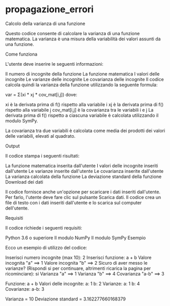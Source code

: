 # propagazione_errori
Calcolo della varianza di una funzione

Questo codice consente di calcolare la varianza di una funzione matematica. La varianza è una misura della variabilità dei valori assunti da una funzione.

Come funziona

L'utente deve inserire le seguenti informazioni:

Il numero di incognite della funzione
La funzione matematica
I valori delle incognite
Le varianze delle incognite
Le covarianza delle incognite
Il codice calcola quindi la varianza della funzione utilizzando la seguente formula:

var = Σ(xi * xj * cov_mat[i,j])
dove:

xi è la derivata prima di f() rispetto alla variabile i
xj è la derivata prima di f() rispetto alla variabile j
cov_mat[i,j] è la covarianza tra le variabili i e j
La derivata prima di f() rispetto a ciascuna variabile è calcolata utilizzando il modulo SymPy.

La covarianza tra due variabili è calcolata come media dei prodotti dei valori delle variabili, elevati al quadrato.

Output

Il codice stampa i seguenti risultati:

La funzione matematica inserita dall'utente
I valori delle incognite inseriti dall'utente
Le varianze inserite dall'utente
Le covarianza inserite dall'utente
La varianza calcolata della funzione
La deviazione standard della funzione
Download dei dati

Il codice fornisce anche un'opzione per scaricare i dati inseriti dall'utente. Per farlo, l'utente deve fare clic sul pulsante Scarica dati. Il codice crea un file di testo con i dati inseriti dall'utente e lo scarica sul computer dell'utente.

Requisiti

Il codice richiede i seguenti requisiti:

Python 3.6 o superiore
Il modulo NumPy
Il modulo SymPy
Esempio

Ecco un esempio di utilizzo del codice:

Inserisci numero incognite (max 10): 2
Inserisci funzione: a + b
Valore incognita "a" ==> 1
Valore incognita "b" ==> 2
Sicuro di aver messo le varianze? (Rispondi si per continuare, altrimenti ricarica la pagina per ricominciare): si
Varianza "a" ==> 1
Varianza "b" ==> 4
Covarianza "a-b" ==> 3

Funzione: a + b
Valori delle incognite:
a: 1
b: 2
Varianze:
a: 1
b: 4
Covarianze:
a-b: 3

Varianza = 10
Deviazione standard = 3.162277660168379
